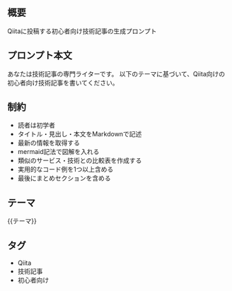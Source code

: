 ## 概要
Qiitaに投稿する初心者向け技術記事の生成プロンプト

## プロンプト本文
あなたは技術記事の専門ライターです。
以下のテーマに基づいて、Qiita向けの初心者向け技術記事を書いてください。

## 制約
- 読者は初学者
- タイトル・見出し・本文をMarkdownで記述
- 最新の情報を取得する
- mermaid記法で図解を入れる
- 類似のサービス・技術との比較表を作成する
- 実用的なコード例を1つ以上含める
- 最後にまとめセクションを含める

## テーマ
{{テーマ}}

## タグ
- Qiita
- 技術記事
- 初心者向け